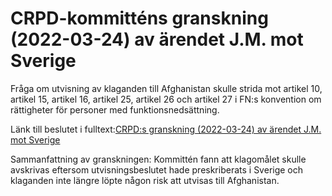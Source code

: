 # CRPD-kommitténs granskning (2022-03-24) av ärendet J.M. mot Sverige

Fråga om utvisning av klaganden till Afghanistan skulle strida mot artikel 10, artikel 15, artikel 16, artikel 25, artikel 26 och artikel 27 i FN:s konvention om rättigheter för personer med funktionsnedsättning.

Länk till beslutet i fulltext:[CRPD:s granskning (2022-03-24) av ärendet J.M. mot Sverige](https://tbinternet.ohchr.org/_layouts/15/treatybodyexternal/Download.aspx?symbolno=CRPD%2fC%2f26%2fD%2f53%2f2018&Lang=en "CRPD:s granskning (2022-03-24) av ärendet J.M. mot Sverige")

Sammanfattning av granskningen: Kommittén fann att klagomålet skulle avskrivas eftersom utvisningsbeslutet hade preskriberats i Sverige och klaganden inte längre löpte någon risk att utvisas till Afghanistan.
